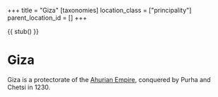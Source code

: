 +++
title = "Giza"
[taxonomies]
location_class = ["principality"]
parent_location_id = []
+++

{{ stub() }}

# Giza

Giza is a protectorate of the [Ahurian Empire](@/locations/ahuria.md), conquered
by Purha and Chetsi in 1230.  